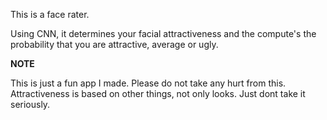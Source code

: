This is a face rater.

Using CNN, it determines your facial attractiveness and the compute's the probability that you are attractive, average or ugly.

**NOTE**

This is just a fun app I made. Please do not take any hurt from this. Attractiveness is based on other things, not only looks. Just dont take it seriously.
